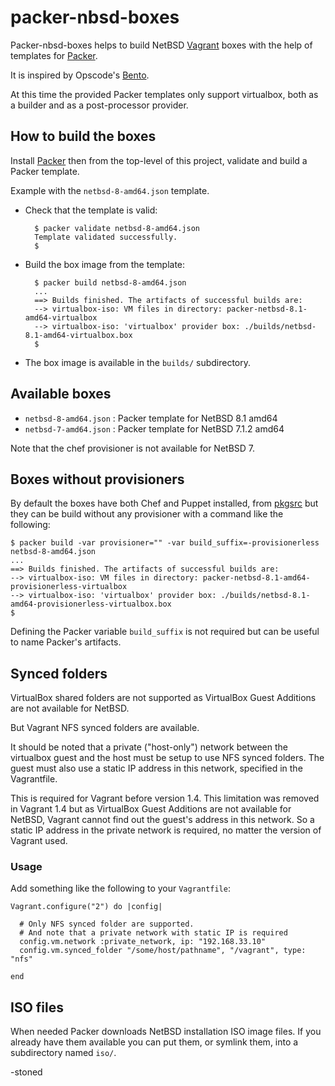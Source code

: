 # packer-nbsd-boxes

Packer-nbsd-boxes helps to build NetBSD [Vagrant](http://vagrantup.com)
boxes with the help of templates for [Packer](http://packer.io).

It is inspired by Opscode's [Bento](http://opscode.github.io/bento/).

At this time the provided Packer templates only support virtualbox,
both as a builder and as a post-processor provider.

## How to build the boxes

Install [Packer](http://packer.io) then from the top-level of this
project, validate and build a Packer template.

Example with the `netbsd-8-amd64.json` template.

* Check that the template is valid:

        $ packer validate netbsd-8-amd64.json
        Template validated successfully.
        $

* Build the box image from the template:

        $ packer build netbsd-8-amd64.json
        ...
        ==> Builds finished. The artifacts of successful builds are:
        --> virtualbox-iso: VM files in directory: packer-netbsd-8.1-amd64-virtualbox
        --> virtualbox-iso: 'virtualbox' provider box: ./builds/netbsd-8.1-amd64-virtualbox.box
        $

* The box image is available in the `builds/` subdirectory.

## Available boxes

  * `netbsd-8-amd64.json` : Packer template for NetBSD 8.1 amd64
  * `netbsd-7-amd64.json` : Packer template for NetBSD 7.1.2 amd64

  Note that the chef provisioner is not available for NetBSD 7.

## Boxes without provisioners

By default the boxes have both Chef and Puppet installed,
from [pkgsrc](http://pkgsrc.org/) but they can be build
without any provisioner with a command like the following:


    $ packer build -var provisioner="" -var build_suffix=-provisionerless netbsd-8-amd64.json
    ...
    ==> Builds finished. The artifacts of successful builds are:
    --> virtualbox-iso: VM files in directory: packer-netbsd-8.1-amd64-provisionerless-virtualbox
    --> virtualbox-iso: 'virtualbox' provider box: ./builds/netbsd-8.1-amd64-provisionerless-virtualbox.box
    $

Defining the Packer variable `build_suffix` is not required
but can be useful to name Packer's artifacts.

## Synced folders

VirtualBox shared folders are not supported as VirtualBox Guest
Additions are not available for NetBSD.

But Vagrant NFS synced folders are available.

It should be noted that a private ("host-only") network between the
virtualbox guest and the host must be setup to use NFS synced
folders.  The guest must also use a static IP address in this
network, specified in the Vagrantfile.

This is required for Vagrant before version 1.4. This limitation
was removed in Vagrant 1.4 but as VirtualBox Guest Additions are
not available for NetBSD, Vagrant cannot find out the guest's address
in this network. So a static IP address in the private network is
required, no matter the version of Vagrant used.

### Usage

Add something like the following to your `Vagrantfile`:


    Vagrant.configure("2") do |config|

      # Only NFS synced folder are supported.
      # And note that a private network with static IP is required
      config.vm.network :private_network, ip: "192.168.33.10"
      config.vm.synced_folder "/some/host/pathname", "/vagrant", type: "nfs"

    end

## ISO files

When needed Packer downloads NetBSD installation ISO image files.
If you already have them available you can put them, or symlink
them, into a subdirectory named `iso/`.

-stoned
